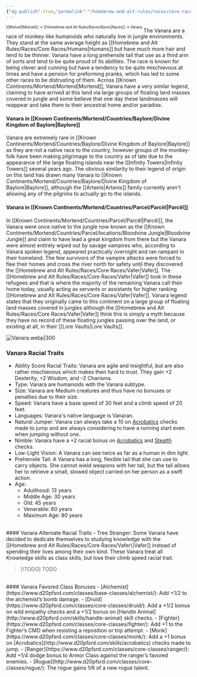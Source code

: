 ```yaml
---
{"dg-publish":true,"permalink":"/homebrew-and-alt-rules/races/core-races/vanara/"}
---
```


<sup><sup>[[Mistveil\|Mistveil]] → [[Homebrew and Alt Rules/Races/Races\|Races]] → Vanara</sup></sup>
The Vanara are a race of monkey-like humanoids who naturally live in jungle environments. They stand at the same average height as [[Homebrew and Alt Rules/Races/Core Races/Humans\|Humans]] but have much more hair and tend to be thinner. Vanara have a long prehensile tail that use as a third arm of sorts and tend to be quite proud of its abilities. The race is known for being clever and cunning but have a tendency to be quite mischievous at times and have a pension for preforming pranks, which has led to some other races to be distrusting of them. Across [[Known Continents/Mortend/Mortend\|Mortend]], Vanara have a very similar legend, claiming to have arrived at this land via large groups of floating land masses covered in jungle and some believe that one day these landmasses will reappear and take them to their ancestral home and/or paradise. 
#### Vanara in [[Known Continents/Mortend/Countries/Baylore/Divine Kingdom of Baylore\|Baylore]]
Vanara are extremely rare in [[Known Continents/Mortend/Countries/Baylore/Divine Kingdom of Baylore\|Baylore]] as they are not a native race to the country, however groups of the monkey-folk have been making pilgrimage to the country as of late due to the appearance of the large floating islands near the [[Infinity Towers\|Infinity Towers]] several years ago. The obvious similarity to their legend of origin on this land has drawn many Vanara to [[Known Continents/Mortend/Countries/Baylore/Divine Kingdom of Baylore\|Baylore]], although the [[Artanis\|Artanis]] family currently aren't allowing any of the pilgrims to actually go to the islands. 
#### Vanara in [[Known Continents/Mortend/Countries/Parcel/Parcël\|Parcël]]
In [[Known Continents/Mortend/Countries/Parcel/Parcël\|Parcël]], the Vanara were once native to the jungle now known as the [[Known Continents/Mortend/Countries/Parcel/locations/Bloodvine Jungle\|Bloodvine Jungle]] and claim to have lead a great kingdom from there but the Vanara were almost entirely wiped out by savage vampires who, according to Vanara spoken legend, appeared practically overnight and ran rampant in their homeland. The few survivors of the vampire attacks were forced to flee their homes and cross the river north for safety until they discovered the [[Homebrew and Alt Rules/Races/Core Races/Vafer\|Vafer]]. The [[Homebrew and Alt Rules/Races/Core Races/Vafer\|Vafer]] took in these refugees and that is where the majority of the remaining Vanara call their home today, usually acting as servants or assistants for higher ranking [[Homebrew and Alt Rules/Races/Core Races/Vafer\|Vafer]]. Vanara legend states that they originally came to this continent on a large group of floating land masses covered in jungles although the [[Homebrew and Alt Rules/Races/Core Races/Vafer\|Vafer]] think this is simply a myth because they have no record of these floating jungles passing over the land, or existing at all, in their [[Lore Vaults\|Lore Vaults]].

![Vanara.webp|300](/img/user/Attachments/Vanara.webp)

### Vanara Racial Traits
- Ability Score Racial Traits: Vanara are agile and insightful, but are also rather mischievous which makes then hard to trust. They gain +2 Dexterity, +2 Wisdom, and –2 Charisma.
- Type: Vanara are humanoids with the Vanara subtype.
- Size: Vanara are Medium creatures and thus have no bonuses or penalties due to their size.
- Speed: Vanara have a base speed of 30 feet and a climb speed of 20 feet.
- Languages: Vanara's native language is Vanaran.
- Natural Jumper: Vanara can always take a 10 on [Acrobatics](https://www.d20pfsrd.com/skills/acrobatics) checks made to jump and are always considering to have a running start even when jumping without one.
- Nimble: Vanara have a +2 racial bonus on [Acrobatics](http://www.d20pfsrd.com/skills/acrobatics) and [Stealth](http://www.d20pfsrd.com/skills/stealth) checks.
- Low-Light Vision: A Vanara can see twice as far as a human in dim light.
- Prehensile Tail: A Vanara has a long, flexible tail that she can use to carry objects. She cannot wield weapons with her tail, but the tail allows her to retrieve a small, stowed object carried on her person as a swift action.
- Age:
    - Adulthood: 13 years
    - Middle Age: 30 years
    - Old: 45 years
    - Venerable: 60 years
    - Maximum Age: 80 years
<br>
#### Vanara Alternate Racial Traits
- Tree Stranger: Some Vanara have decided to dedicate themselves to studying knowledge with the [[Homebrew and Alt Rules/Races/Core Races/Vafer\|Vafer]] instead of spending their lives among their own kind. These Vanara treat all Knowledge skills as class skills, but lose their climb speed racial trait.

> [!TODO] TODO
<br>
#### Vanara Favored Class Bonuses
- [Alchemist](https://www.d20pfsrd.com/classes/base-classes/alchemist/): Add +1/2 to the alchemist’s bomb damage.
- [Druid](https://www.d20pfsrd.com/classes/core-classes/druid/): Add a +1/2 bonus on wild empathy checks and a +1/2 bonus on [Handle Animal](http://www.d20pfsrd.com/skills/handle-animal) skill checks.
- [Fighter](https://www.d20pfsrd.com/classes/core-classes/fighter/): Add +1 to the Fighter’s CMD when resisting a reposition or trip attempt.
- [Monk](https://www.d20pfsrd.com/classes/core-classes/monk/): Add a +1 bonus on [Acrobatics](http://www.d20pfsrd.com/skills/acrobatics) checks made to jump.
- [Ranger](https://www.d20pfsrd.com/classes/core-classes/ranger/): Add +1/4 dodge bonus to Armor Class against the ranger’s favored enemies.
- [Rogue](http://www.d20pfsrd.com/classes/core-classes/rogue/): The rogue gains 1/6 of a new rogue talent.